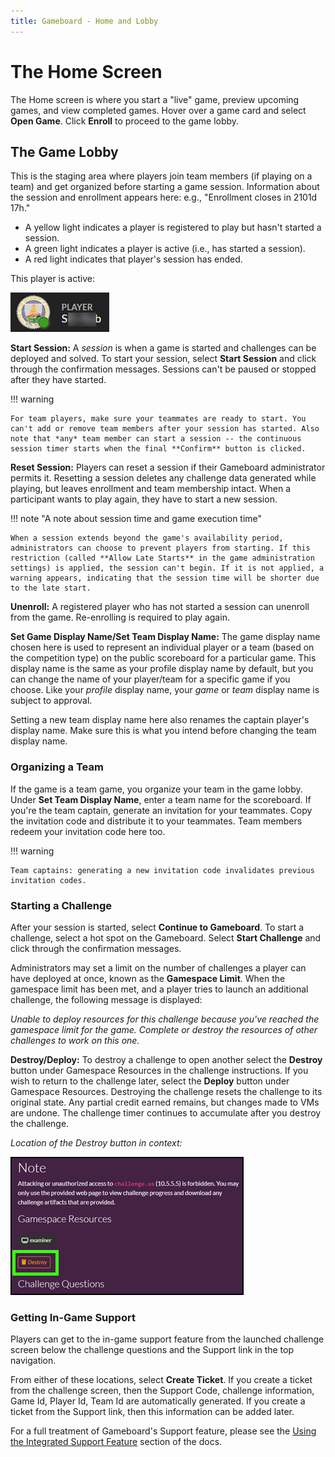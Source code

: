 ```yaml
---
title: Gameboard - Home and Lobby
---
```


# The Home Screen

The Home screen is where you start a "live" game, preview upcoming games, and view completed games. Hover over a game card and select **Open Game**. Click **Enroll** to proceed to the game lobby.

## The Game Lobby

This is the staging area where players join team members (if playing on a team) and get organized before starting a game session. Information about the session and enrollment appears here: e.g., "Enrollment closes in 2101d 17h."

- A yellow light indicates a player is registered to play but hasn't started a session.
- A green light indicates a player is active (i.e., has started a session).
- A red light indicates that player's session has ended.

This player is active:

![green light](img/active-player.png)

**Start Session:** A *session* is when a game is started and challenges can be deployed and solved. To start your session, select **Start Session** and click through the confirmation messages. Sessions can't be paused or stopped after they have started.

!!! warning

    For team players, make sure your teammates are ready to start. You can't add or remove team members after your session has started. Also note that *any* team member can start a session -- the continuous session timer starts when the final **Confirm** button is clicked.

**Reset Session:** Players can reset a session if their Gameboard administrator permits it. Resetting a session deletes any challenge data generated while playing, but leaves enrollment and team membership intact. When a participant wants to play again, they have to start a new session.

!!! note "A note about session time and game execution time"

    When a session extends beyond the game's availability period, administrators can choose to prevent players from starting. If this restriction (called **Allow Late Starts** in the game administration settings) is applied, the session can't begin. If it is not applied, a warning appears, indicating that the session time will be shorter due to the late start.

**Unenroll:** A registered player who has not started a session can unenroll from the game. Re-enrolling is required to play again.

**Set Game Display Name/Set Team Display Name:** The game display name chosen here is used to represent an individual player or a team (based on the competition type) on the public scoreboard for a particular game. This display name is the same as your profile display name by default, but you can change the name of your player/team for a specific game if you choose. Like your *profile* display name, your *game* or *team* display name is subject to approval.

Setting a new team display name here also renames the captain player's display name. Make sure this is what you intend before changing the team display name.

### Organizing a Team

If the game is a team game, you organize your team in the game lobby. Under **Set Team Display Name**, enter a team name for the scoreboard. If you're the team captain, generate an invitation for your teammates. Copy the invitation code and distribute it to your teammates. Team members redeem your invitation code here too.

!!! warning

    Team captains: generating a new invitation code invalidates previous invitation codes.

### Starting a Challenge

After your session is started, select **Continue to Gameboard**. To start a challenge, select a hot spot on the Gameboard. Select **Start Challenge** and click through the confirmation messages.

Administrators may set a limit on the number of challenges a player can have deployed at once, known as the **Gamespace Limit**. When the gamespace limit has been met, and a player tries to launch an additional challenge, the following message is displayed:

*Unable to deploy resources for this challenge because you've reached the gamespace limit for the game. Complete or destroy the resources of other challenges to work on this one.*

**Destroy/Deploy:** To destroy a challenge to open another select the **Destroy** button under Gamespace Resources in the challenge instructions. If you wish to return to the challenge later, select the **Deploy** button under Gamespace Resources. Destroying the challenge resets the challenge to its original state. Any partial credit earned remains, but changes made to VMs are undone. The challenge timer continues to accumulate after you destroy the challenge.

*Location of the Destroy button in context:*

![destroy deploy under gamespace resources](img/destroy-button.png)

### Getting In-Game Support

Players can get to the in-game support feature from the launched challenge screen below the challenge questions and the Support link in the top navigation.

From either of these locations, select **Create Ticket**. If you create a ticket from the challenge screen, then the Support Code, challenge information, Game Id, Player Id, Team Id are automatically generated. If you create a ticket from the Support link, then this information can be added later.

For a full treatment of Gameboard's Support feature, please see the [Using the Integrated Support Feature](support.md) section of the docs.

